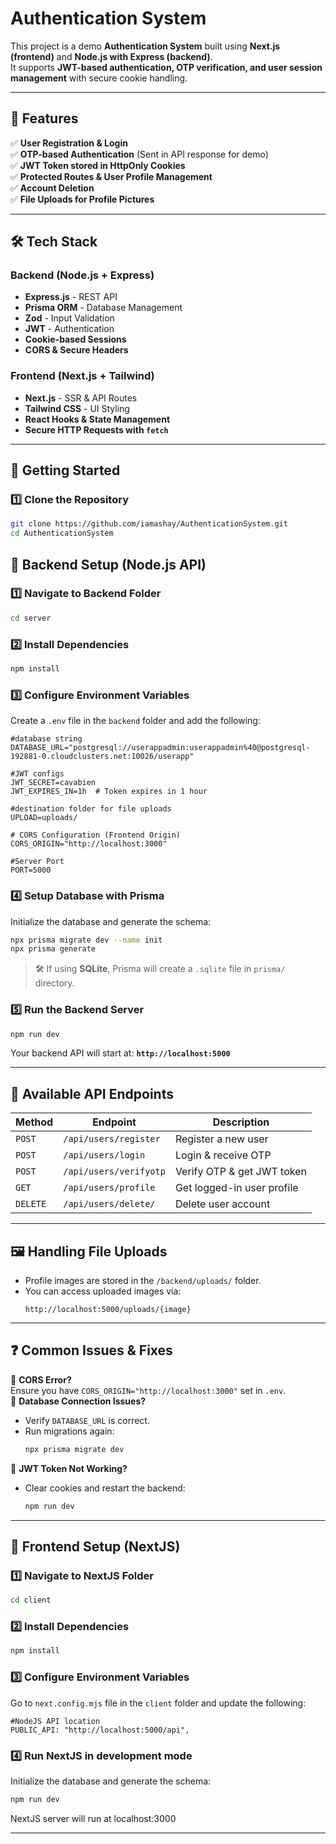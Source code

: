 # Authentication System

This project is a demo **Authentication System** built using **Next.js (frontend)** and **Node.js with Express (backend)**.  
It supports **JWT-based authentication, OTP verification, and user session management** with secure cookie handling.

---

## 📌 Features

✅ **User Registration & Login**  
✅ **OTP-based Authentication** (Sent in API response for demo)  
✅ **JWT Token stored in HttpOnly Cookies**  
✅ **Protected Routes & User Profile Management**  
✅ **Account Deletion**  
✅ **File Uploads for Profile Pictures**  

---

## 🛠️ Tech Stack

### **Backend (Node.js + Express)**
- **Express.js** - REST API  
- **Prisma ORM** - Database Management  
- **Zod** - Input Validation  
- **JWT** - Authentication  
- **Cookie-based Sessions**  
- **CORS & Secure Headers**  

### **Frontend (Next.js + Tailwind)**
- **Next.js** - SSR & API Routes  
- **Tailwind CSS** - UI Styling  
- **React Hooks & State Management**  
- **Secure HTTP Requests with `fetch`**  

---

## 🚀 Getting Started

### 1️⃣ **Clone the Repository**
```sh
git clone https://github.com/iamashay/AuthenticationSystem.git
cd AuthenticationSystem
```

## 🔧 **Backend Setup (Node.js API)**

### 1️⃣ **Navigate to Backend Folder**
```sh
cd server
```

### 2️⃣ **Install Dependencies**
```sh
npm install
```

### 3️⃣ **Configure Environment Variables**
Create a `.env` file in the `backend` folder and add the following:
```env
#database string
DATABASE_URL="postgresql://userappadmin:userappadmin%40@postgresql-192881-0.cloudclusters.net:10026/userapp"

#JWT configs
JWT_SECRET=cavabien
JWT_EXPIRES_IN=1h  # Token expires in 1 hour

#destination folder for file uploads
UPLOAD=uploads/

# CORS Configuration (Frontend Origin)
CORS_ORIGIN="http://localhost:3000"

#Server Port
PORT=5000
```

### 4️⃣ **Setup Database with Prisma**
Initialize the database and generate the schema:
```sh
npx prisma migrate dev --name init
npx prisma generate
```

> 🛠 If using **SQLite**, Prisma will create a `.sqlite` file in `prisma/` directory.

### 5️⃣ **Run the Backend Server**
```sh
npm run dev
```
Your backend API will start at: **`http://localhost:5000`**

---

## 📜 **Available API Endpoints**
| Method  | Endpoint                 | Description                 |
|---------|--------------------------|-----------------------------|
| `POST`  | `/api/users/register`     | Register a new user         |
| `POST`  | `/api/users/login`        | Login & receive OTP         |
| `POST`  | `/api/users/verifyotp`    | Verify OTP & get JWT token  |
| `GET`   | `/api/users/profile`      | Get logged-in user profile  |
| `DELETE`| `/api/users/delete/`   | Delete user account         |

---

## 🖼 **Handling File Uploads**
- Profile images are stored in the `/backend/uploads/` folder.
- You can access uploaded images via:  
  ```
  http://localhost:5000/uploads/{image}
  ```

---

## ❓ **Common Issues & Fixes**
🔹 **CORS Error?**  
Ensure you have `CORS_ORIGIN="http://localhost:3000"` set in `.env`.  
🔹 **Database Connection Issues?**  
- Verify `DATABASE_URL` is correct.  
- Run migrations again:  
  ```sh
  npx prisma migrate dev
  ```

🔹 **JWT Token Not Working?**  
- Clear cookies and restart the backend:  
  ```sh
  npm run dev
  ```

---

## 🔧 **Frontend Setup (NextJS)**

### 1️⃣ **Navigate to NextJS Folder**
```sh
cd client
```

### 2️⃣ **Install Dependencies**
```sh
npm install
```

### 3️⃣ **Configure Environment Variables**
Go to `next.config.mjs` file in the `client` folder and update the following:
```env
#NodeJS API location
PUBLIC_API: "http://localhost:5000/api",
```

### 4️⃣ **Run NextJS in development mode**
Initialize the database and generate the schema:
```sh
npm run dev
```
NextJS server will run at localhost:3000

---



